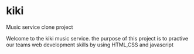 # kiki
Music service clone project

Welcome to the kiki music service. the purpose of this project is to practive our teams web development skills by using HTML,CSS and javascript

